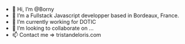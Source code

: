 - 👋 Hi, I’m @Borny
- 👀 I’m a Fullstack Javascript developper based in Bordeaux, France.
- 🌱 I’m currently working for DOTIC
- 💞️ I’m looking to collaborate on ...
- 📫 Contact me => tristandeloris.com
